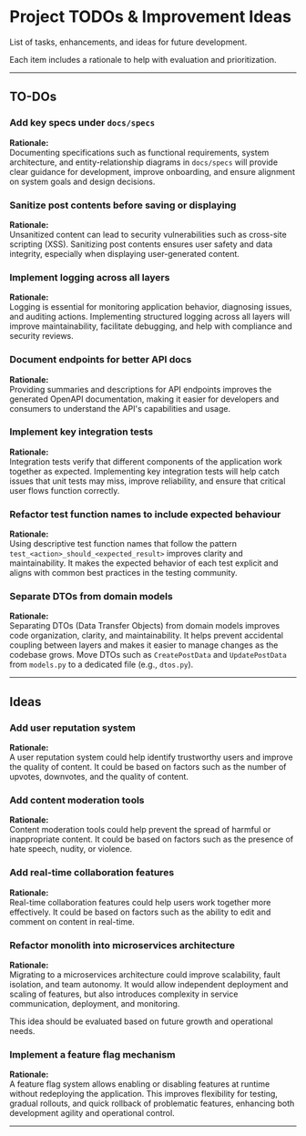 # Project TODOs & Improvement Ideas

List of tasks, enhancements, and ideas for future development.

Each item includes a rationale to help with evaluation and prioritization.

---

## TO-DOs

### Add key specs under `docs/specs`

**Rationale:**  
Documenting specifications such as functional requirements, system architecture, and entity-relationship diagrams in `docs/specs` will provide clear guidance for development, improve onboarding, and ensure alignment on system goals and design decisions.

### Sanitize post contents before saving or displaying

**Rationale:**  
Unsanitized content can lead to security vulnerabilities such as cross-site scripting (XSS). Sanitizing post contents ensures user safety and data integrity, especially when displaying user-generated content.

### Implement logging across all layers

**Rationale:**  
Logging is essential for monitoring application behavior, diagnosing issues, and auditing actions. Implementing structured logging across all layers will improve maintainability, facilitate debugging, and help with compliance and security reviews.

### Document endpoints for better API docs

**Rationale:**  
Providing summaries and descriptions for API endpoints improves the generated OpenAPI documentation, making it easier for developers and consumers to understand the API's capabilities and usage.

### Implement key integration tests

**Rationale:**  
Integration tests verify that different components of the application work together as expected. Implementing key integration tests will help catch issues that unit tests may miss, improve reliability, and ensure that critical user flows function correctly.

### Refactor test function names to include expected behaviour

**Rationale:**  
Using descriptive test function names that follow the pattern `test_<action>_should_<expected_result>` improves clarity and maintainability. It makes the expected behavior of each test explicit and aligns with common best practices in the testing community.

### Separate DTOs from domain models

**Rationale:**  
Separating DTOs (Data Transfer Objects) from domain models improves code organization, clarity, and maintainability. It helps prevent accidental coupling between layers and makes it easier to manage changes as the codebase grows. Move DTOs such as `CreatePostData` and `UpdatePostData` from `models.py` to a dedicated file (e.g., `dtos.py`).

---

## Ideas

### Add user reputation system

**Rationale:**  
A user reputation system could help identify trustworthy users and improve the quality of content. It could be based on factors such as the number of upvotes, downvotes, and the quality of content.

### Add content moderation tools

**Rationale:**  
Content moderation tools could help prevent the spread of harmful or inappropriate content. It could be based on factors such as the presence of hate speech, nudity, or violence.

### Add real-time collaboration features

**Rationale:**  
Real-time collaboration features could help users work together more effectively. It could be based on factors such as the ability to edit and comment on content in real-time.

### Refactor monolith into microservices architecture

**Rationale:**  
Migrating to a microservices architecture could improve scalability, fault isolation, and team autonomy. It would allow independent deployment and scaling of features, but also introduces complexity in service communication, deployment, and monitoring.

This idea should be evaluated based on future growth and operational needs.

### Implement a feature flag mechanism

**Rationale:**  
A feature flag system allows enabling or disabling features at runtime without redeploying the application. This improves flexibility for testing, gradual rollouts, and quick rollback of problematic features, enhancing both development agility and operational control.

---
